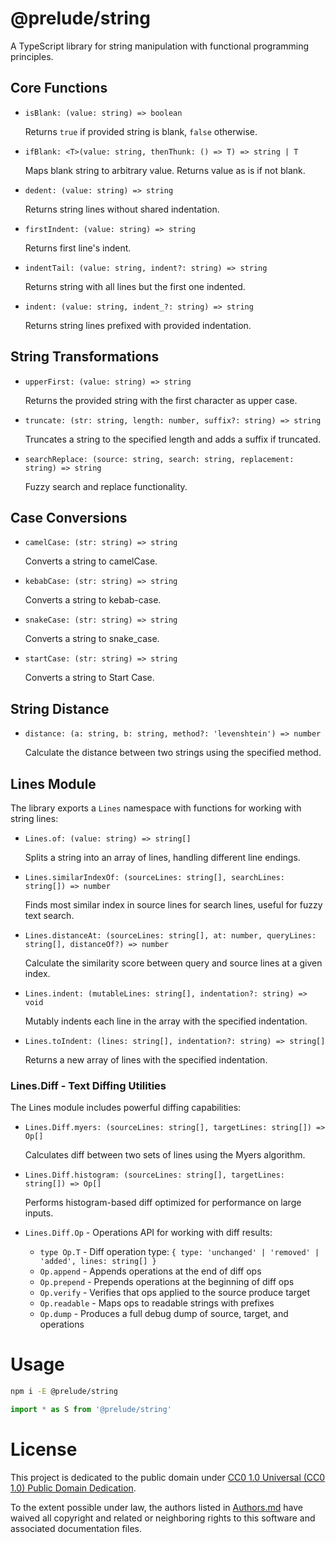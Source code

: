 # @prelude/string

A TypeScript library for string manipulation with functional programming principles.

## Core Functions

* `isBlank: (value: string) => boolean`

  Returns `true` if provided string is blank, `false` otherwise.

* `ifBlank: <T>(value: string, thenThunk: () => T) => string | T`

  Maps blank string to arbitrary value. Returns value as is if not blank.

* `dedent: (value: string) => string`

  Returns string lines without shared indentation.

* `firstIndent: (value: string) => string`

  Returns first line's indent.

* `indentTail: (value: string, indent?: string) => string`

  Returns string with all lines but the first one indented.

* `indent: (value: string, indent_?: string) => string`

  Returns string lines prefixed with provided indentation.

## String Transformations

* `upperFirst: (value: string) => string`

  Returns the provided string with the first character as upper case.

* `truncate: (str: string, length: number, suffix?: string) => string`

  Truncates a string to the specified length and adds a suffix if truncated.

* `searchReplace: (source: string, search: string, replacement: string) => string`

  Fuzzy search and replace functionality.

## Case Conversions

* `camelCase: (str: string) => string`

  Converts a string to camelCase.

* `kebabCase: (str: string) => string`

  Converts a string to kebab-case.

* `snakeCase: (str: string) => string`

  Converts a string to snake_case.

* `startCase: (str: string) => string`

  Converts a string to Start Case.

## String Distance

* `distance: (a: string, b: string, method?: 'levenshtein') => number`

  Calculate the distance between two strings using the specified method.

## Lines Module

The library exports a `Lines` namespace with functions for working with string lines:

* `Lines.of: (value: string) => string[]`

  Splits a string into an array of lines, handling different line endings.

* `Lines.similarIndexOf: (sourceLines: string[], searchLines: string[]) => number`

  Finds most similar index in source lines for search lines, useful for fuzzy text search.

* `Lines.distanceAt: (sourceLines: string[], at: number, queryLines: string[], distanceOf?) => number`

  Calculate the similarity score between query and source lines at a given index.

* `Lines.indent: (mutableLines: string[], indentation?: string) => void`

  Mutably indents each line in the array with the specified indentation.

* `Lines.toIndent: (lines: string[], indentation?: string) => string[]`

  Returns a new array of lines with the specified indentation.

### Lines.Diff - Text Diffing Utilities

The Lines module includes powerful diffing capabilities:

* `Lines.Diff.myers: (sourceLines: string[], targetLines: string[]) => Op[]`

  Calculates diff between two sets of lines using the Myers algorithm.

* `Lines.Diff.histogram: (sourceLines: string[], targetLines: string[]) => Op[]`

  Performs histogram-based diff optimized for performance on large inputs.

* `Lines.Diff.Op` - Operations API for working with diff results:
  * `type Op.T` - Diff operation type: `{ type: 'unchanged' | 'removed' | 'added', lines: string[] }`
  * `Op.append` - Appends operations at the end of diff ops
  * `Op.prepend` - Prepends operations at the beginning of diff ops
  * `Op.verify` - Verifies that ops applied to the source produce target
  * `Op.readable` - Maps ops to readable strings with prefixes
  * `Op.dump` - Produces a full debug dump of source, target, and operations

# Usage

```bash
npm i -E @prelude/string
```

```ts
import * as S from '@prelude/string'
```

# License

This project is dedicated to the public domain under [CC0 1.0 Universal (CC0 1.0) Public Domain Dedication](https://creativecommons.org/publicdomain/zero/1.0/).

To the extent possible under law, the authors listed in [Authors.md](./Authors.md) have waived all copyright and related or neighboring rights to this software and associated documentation files.

